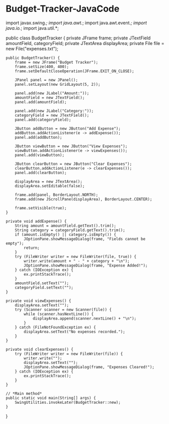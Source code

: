 # Budget-Tracker-JavaCode
import javax.swing.*;
import java.awt.*;
import java.awt.event.*;
import java.io.*;
import java.util.*;

public class BudgetTracker {
    private JFrame frame;
    private JTextField amountField, categoryField;
    private JTextArea displayArea;
    private File file = new File("expenses.txt");

    public BudgetTracker() {
        frame = new JFrame("Budget Tracker");
        frame.setSize(400, 400);
        frame.setDefaultCloseOperation(JFrame.EXIT_ON_CLOSE);

        JPanel panel = new JPanel();
        panel.setLayout(new GridLayout(5, 2));

        panel.add(new JLabel("Amount:"));
        amountField = new JTextField();
        panel.add(amountField);

        panel.add(new JLabel("Category:"));
        categoryField = new JTextField();
        panel.add(categoryField);

        JButton addButton = new JButton("Add Expense");
        addButton.addActionListener(e -> addExpense());
        panel.add(addButton);

        JButton viewButton = new JButton("View Expenses");
        viewButton.addActionListener(e -> viewExpenses());
        panel.add(viewButton);

        JButton clearButton = new JButton("Clear Expenses");
        clearButton.addActionListener(e -> clearExpenses());
        panel.add(clearButton);

        displayArea = new JTextArea();
        displayArea.setEditable(false);

        frame.add(panel, BorderLayout.NORTH);
        frame.add(new JScrollPane(displayArea), BorderLayout.CENTER);

        frame.setVisible(true);
    }

    private void addExpense() {
        String amount = amountField.getText().trim();
        String category = categoryField.getText().trim();
        if (amount.isEmpty() || category.isEmpty()) {
            JOptionPane.showMessageDialog(frame, "Fields cannot be empty");
            return;
        }
        try (FileWriter writer = new FileWriter(file, true)) {
            writer.write(amount + " - " + category + "\n");
            JOptionPane.showMessageDialog(frame, "Expense Added!");
        } catch (IOException ex) {
            ex.printStackTrace();
        }
        amountField.setText("");
        categoryField.setText("");
    }

    private void viewExpenses() {
        displayArea.setText("");
        try (Scanner scanner = new Scanner(file)) {
            while (scanner.hasNextLine()) {
                displayArea.append(scanner.nextLine() + "\n");
            }
        } catch (FileNotFoundException ex) {
            displayArea.setText("No expenses recorded.");
        }
    }

    private void clearExpenses() {
        try (FileWriter writer = new FileWriter(file)) {
            writer.write("");
            displayArea.setText("");
            JOptionPane.showMessageDialog(frame, "Expenses Cleared!");
        } catch (IOException ex) {
            ex.printStackTrace();
        }
    }

    // *Main method*
    public static void main(String[] args) {
        SwingUtilities.invokeLater(BudgetTracker::new);
    }
}
